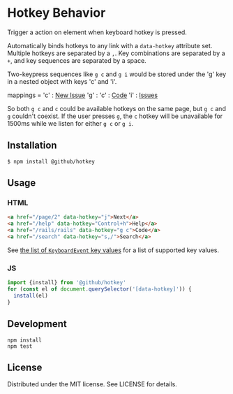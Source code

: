 # Hotkey Behavior

Trigger a action on element when keyboard hotkey is pressed.

Automatically binds hotkeys to any link with a `data-hotkey`
attribute set. Multiple hotkeys are separated by a `,`.
Key combinations are separated by a `+`, and key sequences
are separated by a space.

Two-keypress sequences like `g c` and `g i` would be stored
under the 'g' key in a nested object with keys 'c' and 'i'.

mappings =
  'c'     : <a href="/rails/rails/issues/new" data-hotkey="c">New Issue</a>
  'g'     :
    'c'   : <a href="/rails/rails" data-hotkey="g c">Code</a>
    'i'   : <a href="/rails/rails/issues" data-hotkey="g i">Issues</a>

So both `g c` and `c` could be available hotkeys on the same
page, but `g c` and `g` couldn't coexist. If the user presses
`g`, the `c` hotkey will be unavailable for 1500ms while we
listen for either `g c` or `g i`.

## Installation

```
$ npm install @github/hotkey
```

## Usage

### HTML

``` html
<a href="/page/2" data-hotkey="j">Next</a>
<a href="/help" data-hotkey="Control+h">Help</a>
<a href="/rails/rails" data-hotkey="g c">Code</a>
<a href="/search" data-hotkey="s,/">Search</a>
```

See [the list of `KeyboardEvent` key values](https://developer.mozilla.org/en-US/docs/Web/API/KeyboardEvent/key/Key_Values) for a list of supported key values.

### JS

```js
import {install} from '@github/hotkey'
for (const el of document.querySelector('[data-hotkey]')) {
  install(el)
}
```

## Development

```
npm install
npm test
```

## License

Distributed under the MIT license. See LICENSE for details.
